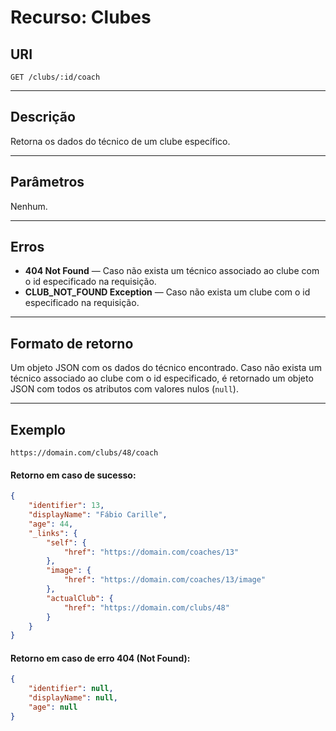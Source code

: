
# Recurso: Clubes

## URI
    GET /clubs/:id/coach
***

## Descrição
Retorna os dados do técnico de um clube específico.
***

## Parâmetros
Nenhum.
***

## Erros
- **404 Not Found** — Caso não exista um técnico associado ao clube com o id especificado na requisição.
- **CLUB_NOT_FOUND Exception** — Caso não exista um clube com o id especificado na requisição.
***

## Formato de retorno
Um objeto JSON com os dados do técnico encontrado. Caso não exista um técnico associado ao clube com 
o id especificado, é retornado um objeto JSON com todos os atributos com valores nulos (```null```).
***

## Exemplo

    https://domain.com/clubs/48/coach

#### Retorno em caso de sucesso:
``` json
{
    "identifier": 13,
    "displayName": "Fábio Carille",
    "age": 44,
    "_links": {
        "self": {
            "href": "https://domain.com/coaches/13"
        },
        "image": {
            "href": "https://domain.com/coaches/13/image"
        },
        "actualClub": {
            "href": "https://domain.com/clubs/48"
        }
    }
}
```
#### Retorno em caso de erro 404 (Not Found):
``` json
{
    "identifier": null,
    "displayName": null,
    "age": null
}
``` 
